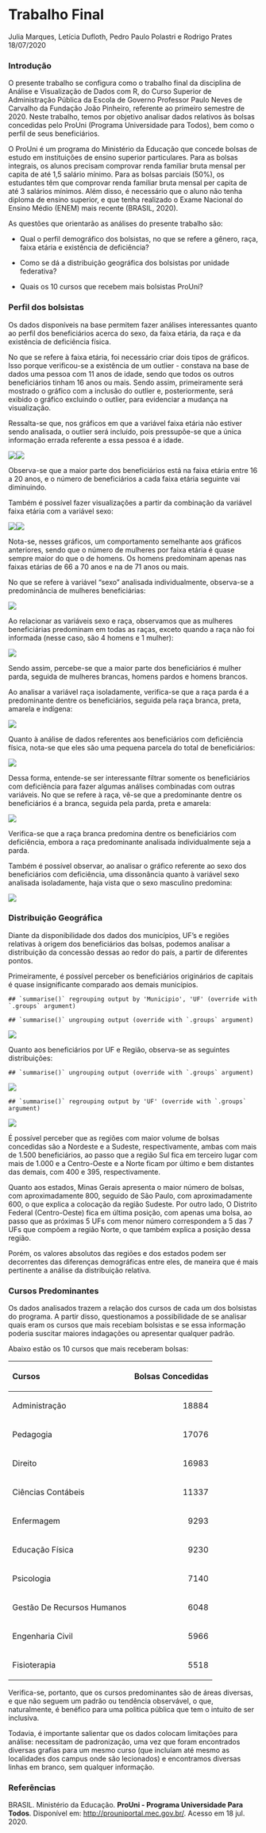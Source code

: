 Trabalho Final
================
Julia Marques, Letícia Dufloth, Pedro Paulo Polastri e Rodrigo Prates
18/07/2020

### Introdução

O presente trabalho se configura como o trabalho final da disciplina de
Análise e Visualização de Dados com R, do Curso Superior de
Administração Pública da Escola de Governo Professor Paulo Neves de
Carvalho da Fundação João Pinheiro, referente ao primeiro semestre de
2020. Neste trabalho, temos por objetivo analisar dados relativos às
bolsas concedidas pelo ProUni (Programa Universidade para Todos), bem
como o perfil de seus beneficiários.

O ProUni é um programa do Ministério da Educação que concede bolsas de
estudo em instituições de ensino superior particulares. Para as bolsas
integrais, os alunos precisam comprovar renda familiar bruta mensal per
capita de até 1,5 salário mínimo. Para as bolsas parciais (50%), os
estudantes têm que comprovar renda familiar bruta mensal per capita de
até 3 salários mínimos. Além disso, é necessário que o aluno não tenha
diploma de ensino superior, e que tenha realizado o Exame Nacional do
Ensino Médio (ENEM) mais recente (BRASIL, 2020).

As questões que orientarão as análises do presente trabalho são:

  - Qual o perfil demográfico dos bolsistas, no que se refere a gênero,
    raça, faixa etária e existência de deficiência?

  - Como se dá a distribuição geográfica dos bolsistas por unidade
    federativa?

  - Quais os 10 cursos que recebem mais bolsistas ProUni?

### Perfil dos bolsistas

Os dados disponíveis na base permitem fazer análises interessantes
quanto ao perfil dos beneficiários acerca do sexo, da faixa etária, da
raça e da existência de deficiência física.

No que se refere à faixa etária, foi necessário criar dois tipos de
gráficos. Isso porque verificou-se a existência de um outlier -
constava na base de dados uma pessoa com 11 anos de idade, sendo que
todos os outros beneficiários tinham 16 anos ou mais. Sendo assim,
primeiramente será mostrado o gráfico com a inclusão do outlier e,
posteriormente, será exibido o gráfico excluindo o outlier, para
evidenciar a mudança na visualização.

Ressalta-se que, nos gráficos em que a variável faixa etária não estiver
sendo analisada, o outlier será incluído, pois pressupõe-se que a única
informação errada referente a essa pessoa é a idade.

![](trabalho_final_files/figure-gfm/unnamed-chunk-3-1.png)<!-- -->![](trabalho_final_files/figure-gfm/unnamed-chunk-3-2.png)<!-- -->

Observa-se que a maior parte dos beneficiários está na faixa etária
entre 16 a 20 anos, e o número de beneficiários a cada faixa etária
seguinte vai diminuindo.

Também é possível fazer visualizações a partir da combinação da variável
faixa etária com a variável sexo:

![](trabalho_final_files/figure-gfm/unnamed-chunk-4-1.png)<!-- -->![](trabalho_final_files/figure-gfm/unnamed-chunk-4-2.png)<!-- -->

Nota-se, nesses gráficos, um comportamento semelhante aos gráficos
anteriores, sendo que o número de mulheres por faixa etária é quase
sempre maior do que o de homens. Os homens predominam apenas nas faixas
etárias de 66 a 70 anos e na de 71 anos ou mais.

No que se refere à variável “sexo” analisada individualmente, observa-se
a predominância de mulheres beneficiárias:

![](trabalho_final_files/figure-gfm/unnamed-chunk-5-1.png)<!-- -->

Ao relacionar as variáveis sexo e raça, observamos que as mulheres
beneficiárias predominam em todas as raças, exceto quando a raça não foi
informada (nesse caso, são 4 homens e 1 mulher):

![](trabalho_final_files/figure-gfm/unnamed-chunk-6-1.png)<!-- -->

Sendo assim, percebe-se que a maior parte dos beneficiários é mulher
parda, seguida de mulheres brancas, homens pardos e homens brancos.

Ao analisar a variável raça isoladamente, verifica-se que a raça parda é
a predominante dentre os beneficiários, seguida pela raça branca, preta,
amarela e indígena:

![](trabalho_final_files/figure-gfm/unnamed-chunk-7-1.png)<!-- -->

Quanto à análise de dados referentes aos beneficiários com deficiência
física, nota-se que eles são uma pequena parcela do total de
beneficiários:

![](trabalho_final_files/figure-gfm/unnamed-chunk-8-1.png)<!-- -->

Dessa forma, entende-se ser interessante filtrar somente os
beneficiários com deficiência para fazer algumas análises combinadas
com outras variáveis. No que se refere à raça, vê-se que a predominante
dentre os beneficiários é a branca, seguida pela parda, preta e amarela:

![](trabalho_final_files/figure-gfm/unnamed-chunk-9-1.png)<!-- -->

Verifica-se que a raça branca predomina dentre os beneficiários com
deficiência, embora a raça predominante analisada individualmente seja a
parda.

Também é possível observar, ao analisar o gráfico referente ao sexo dos
beneficiários com deficiência, uma dissonância quanto à variável sexo
analisada isoladamente, haja vista que o sexo masculino predomina:

![](trabalho_final_files/figure-gfm/unnamed-chunk-10-1.png)<!-- -->

### Distribuição Geográfica

Diante da disponibilidade dos dados dos municípios, UF’s e regiões
relativas à origem dos beneficiários das bolsas, podemos analisar a
distribuição da concessão dessas ao redor do país, a partir de
diferentes pontos.

Primeiramente, é possível perceber os beneficiários originários de
capitais é quase insignificante comparado aos demais municípios.

    ## `summarise()` regrouping output by 'Municipio', 'UF' (override with `.groups` argument)

    ## `summarise()` ungrouping output (override with `.groups` argument)

![](trabalho_final_files/figure-gfm/unnamed-chunk-11-1.png)<!-- -->

Quanto aos beneficiários por UF e Região, observa-se as seguintes
distribuições:

    ## `summarise()` ungrouping output (override with `.groups` argument)

![](trabalho_final_files/figure-gfm/unnamed-chunk-12-1.png)<!-- -->

    ## `summarise()` regrouping output by 'UF' (override with `.groups` argument)

![](trabalho_final_files/figure-gfm/unnamed-chunk-12-2.png)<!-- -->

É possível perceber que as regiões com maior volume de bolsas concedidas
são a Nordeste e a Sudeste, respectivamente, ambas com mais de 1.500
beneficiários, ao passo que a região Sul fica em terceiro lugar com mais
de 1.000 e a Centro-Oeste e a Norte ficam por último e bem distantes das
demais, com 400 e 395, respectivamente.

Quanto aos estados, Minas Gerais apresenta o maior número de bolsas, com
aproximadamente 800, seguido de São Paulo, com aproximadamente 600, o
que explica a colocação da região Sudeste. Por outro lado, O Distrito
Federal (Centro-Oeste) fica em última posição, com apenas uma bolsa, ao
passo que as próximas 5 UFs com menor número correspondem a 5 das 7 UFs
que compõem a região Norte, o que também explica a posição dessa região.

Porém, os valores absolutos das regiões e dos estados podem ser
decorrentes das diferenças demográficas entre eles, de maneira que é
mais pertinente a análise da distribuição relativa.

### Cursos Predominantes

Os dados analisados trazem a relação dos cursos de cada um dos bolsistas
do programa. A partir disso, questionamos a possibilidade de se analisar
quais eram os cursos que mais recebiam bolsistas e se essa informação
poderia suscitar maiores indagações ou apresentar qualquer padrão.

Abaixo estão os 10 cursos que mais receberam bolsas:

<table>

<thead>

<tr>

<th style="text-align:left;">

Cursos

</th>

<th style="text-align:right;">

Bolsas Concedidas

</th>

</tr>

</thead>

<tbody>

<tr>

<td style="text-align:left;">

Administração

</td>

<td style="text-align:right;">

18884

</td>

</tr>

<tr>

<td style="text-align:left;">

Pedagogia

</td>

<td style="text-align:right;">

17076

</td>

</tr>

<tr>

<td style="text-align:left;">

Direito

</td>

<td style="text-align:right;">

16983

</td>

</tr>

<tr>

<td style="text-align:left;">

Ciências Contábeis

</td>

<td style="text-align:right;">

11337

</td>

</tr>

<tr>

<td style="text-align:left;">

Enfermagem

</td>

<td style="text-align:right;">

9293

</td>

</tr>

<tr>

<td style="text-align:left;">

Educação Física

</td>

<td style="text-align:right;">

9230

</td>

</tr>

<tr>

<td style="text-align:left;">

Psicologia

</td>

<td style="text-align:right;">

7140

</td>

</tr>

<tr>

<td style="text-align:left;">

Gestão De Recursos Humanos

</td>

<td style="text-align:right;">

6048

</td>

</tr>

<tr>

<td style="text-align:left;">

Engenharia Civil

</td>

<td style="text-align:right;">

5966

</td>

</tr>

<tr>

<td style="text-align:left;">

Fisioterapia

</td>

<td style="text-align:right;">

5518

</td>

</tr>

</tbody>

</table>

Verifica-se, portanto, que os cursos predominantes são de áreas
diversas, e que não seguem um padrão ou tendência observável, o que,
naturalmente, é benéfico para uma politica pública que tem o intuito de
ser inclusiva.

Todavia, é importante salientar que os dados colocam limitações para
análise: necessitam de padronização, uma vez que foram encontrados
diversas grafias para um mesmo curso (que incluíam até mesmo as
localidades dos campus onde são lecionados) e encontramos diversas
linhas em branco, sem qualquer informação.

### Referências

BRASIL. Ministério da Educação. **ProUni - Programa Universidade Para
Todos**. Disponível em: <http://prouniportal.mec.gov.br/>. Acesso em 18
jul. 2020.
